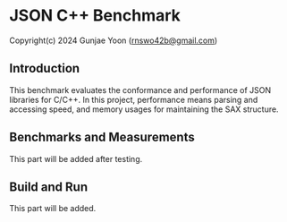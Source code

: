 # JSON C++ Benchmark

Copyright(c) 2024 Gunjae Yoon (rnswo42b@gmail.com)

## Introduction

This benchmark evaluates the conformance and performance of JSON libraries for C/C++. In this project, performance means parsing and accessing speed, and memory usages for maintaining the SAX structure.

## Benchmarks and Measurements

This part will be added after testing.

## Build and Run

This part will be added.
